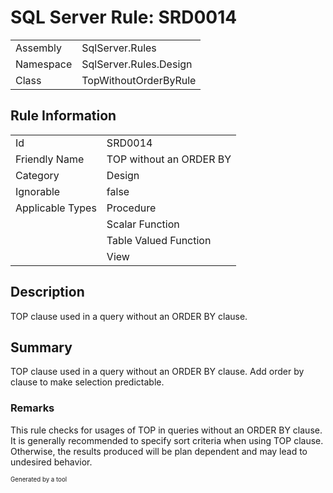 ﻿# SQL Server Rule: SRD0014
  
|    |    |
|----|----|
| Assembly | SqlServer.Rules |
| Namespace | SqlServer.Rules.Design |
| Class | TopWithoutOrderByRule |
  
## Rule Information
  
|    |    |
|----|----|
| Id | SRD0014 |
| Friendly Name | TOP without an ORDER BY |
| Category | Design |
| Ignorable | false |
| Applicable Types | Procedure  |
|   | Scalar Function |
|   | Table Valued Function |
|   | View |
  
## Description
  
TOP clause used in a query without an ORDER BY clause.
  
## Summary
  
TOP clause used in a query without an ORDER BY clause. Add order by clause to make selection predictable.
  
### Remarks
  
This rule checks for usages of TOP in queries without an ORDER BY clause.
It is generally recommended to specify sort criteria when using TOP clause. Otherwise, the
results produced will be plan dependent and may lead to undesired behavior.
  
<sub><sup>Generated by a tool</sup></sub>
